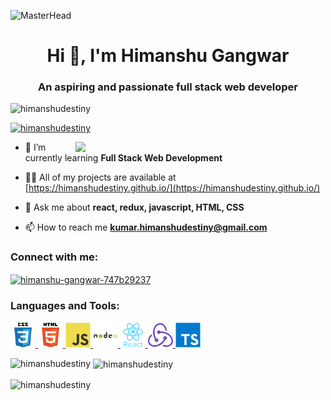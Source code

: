 ![MasterHead](https://ridzeal.com/wp-content/uploads/2021/11/How-Software-Development-Company-Works.jpg)
<h1 align="center">Hi 👋, I'm Himanshu Gangwar</h1>
<h3 align="center">An aspiring and passionate full stack web developer</h3>



<p align="left"> <img src="https://komarev.com/ghpvc/?username=himanshudestiny&label=Profile%20views&color=0e75b6&style=flat" alt="himanshudestiny" /> </p>

<p align="left"> <a href="https://github.com/ryo-ma/github-profile-trophy"><img src="https://github-profile-trophy.vercel.app/?username=himanshudestiny" alt="himanshudestiny" /></a> </p>

<img src="https://camo.githubusercontent.com/5ddf73ad3a205111cf8c686f687fc216c2946a75005718c8da5b837ad9de78c9/68747470733a2f2f7468756d62732e6766796361742e636f6d2f4576696c4e657874446576696c666973682d736d616c6c2e676966" width="400" align="right">

- 🌱 I’m currently learning **Full Stack Web Development**

- 👨‍💻 All of my projects are available at [https://himanshudestiny.github.io/](https://himanshudestiny.github.io/)

- 💬 Ask me about **react, redux, javascript, HTML, CSS**

- 📫 How to reach me **kumar.himanshudestiny@gmail.com**

<h3 align="left">Connect with me:</h3>
<p align="left">
<a href="https://linkedin.com/in/himanshu-gangwar-747b29237" target="blank"><img align="center" src="https://raw.githubusercontent.com/rahuldkjain/github-profile-readme-generator/master/src/images/icons/Social/linked-in-alt.svg" alt="himanshu-gangwar-747b29237" height="30" width="40" /></a>
</p>

<h3 align="left">Languages and Tools:</h3>
<p align="left"> <a href="https://www.w3schools.com/css/" target="_blank" rel="noreferrer"> <img src="https://raw.githubusercontent.com/devicons/devicon/master/icons/css3/css3-original-wordmark.svg" alt="css3" width="40" height="40"/> </a> <a href="https://www.w3.org/html/" target="_blank" rel="noreferrer"> <img src="https://raw.githubusercontent.com/devicons/devicon/master/icons/html5/html5-original-wordmark.svg" alt="html5" width="40" height="40"/> </a> <a href="https://developer.mozilla.org/en-US/docs/Web/JavaScript" target="_blank" rel="noreferrer"> <img src="https://raw.githubusercontent.com/devicons/devicon/master/icons/javascript/javascript-original.svg" alt="javascript" width="40" height="40"/> </a> <a href="https://nodejs.org" target="_blank" rel="noreferrer"> <img src="https://raw.githubusercontent.com/devicons/devicon/master/icons/nodejs/nodejs-original-wordmark.svg" alt="nodejs" width="40" height="40"/> </a> <a href="https://reactjs.org/" target="_blank" rel="noreferrer"> <img src="https://raw.githubusercontent.com/devicons/devicon/master/icons/react/react-original-wordmark.svg" alt="react" width="40" height="40"/> </a> <a href="https://redux.js.org" target="_blank" rel="noreferrer"> <img src="https://raw.githubusercontent.com/devicons/devicon/master/icons/redux/redux-original.svg" alt="redux" width="40" height="40"/> </a> <a href="https://www.typescriptlang.org/" target="_blank" rel="noreferrer"> <img src="https://raw.githubusercontent.com/devicons/devicon/master/icons/typescript/typescript-original.svg" alt="typescript" width="40" height="40"/> </a> </p>

<p><img align="left" src="https://github-readme-stats.vercel.app/api/top-langs?username=himanshudestiny&show_icons=true&locale=en&layout=compact" alt="himanshudestiny" /></p>

<p>&nbsp;<img align="center" src="https://github-readme-stats.vercel.app/api?username=himanshudestiny&show_icons=true&locale=en" alt="himanshudestiny" /></p>

<p><img align="center" src="https://github-readme-streak-stats.herokuapp.com/?user=himanshudestiny&" alt="himanshudestiny" /></p>
